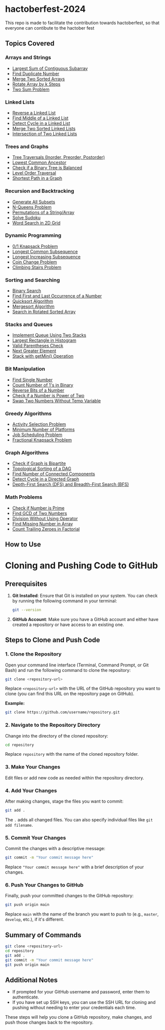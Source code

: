 # hactoberfest-2024
This repo is made to facilitate the contribution towards hactoberfest, so that everyone can contibute to the hactober fest


## Topics Covered

### Arrays and Strings
- [Largest Sum of Contiguous Subarray](./Arrays_Strings/largest_sum_subarray.py)
- [Find Duplicate Number](./Arrays_Strings/find_duplicate.py)
- [Merge Two Sorted Arrays](./Arrays_Strings/merge_sorted_arrays.py)
- [Rotate Array by k Steps](./Arrays_Strings/rotate_array.py)
- [Two Sum Problem](./Arrays_Strings/two_sum.py)

### Linked Lists
- [Reverse a Linked List](./Linked_Lists/reverse_linked_list.py)
- [Find Middle of a Linked List](./Linked_Lists/find_middle_of_list.py)
- [Detect Cycle in a Linked List](./Linked_Lists/detect_cycle.py)
- [Merge Two Sorted Linked Lists](./Linked_Lists/merge_sorted_linked_lists.py)
- [Intersection of Two Linked Lists](./Linked_Lists/intersection_of_two_linked_lists.py)

### Trees and Graphs
- [Tree Traversals (Inorder, Preorder, Postorder)](./Trees_Graphs/inorder_preorder_postorder_traversal.py)
- [Lowest Common Ancestor](./Trees_Graphs/lowest_common_ancestor.py)
- [Check if a Binary Tree is Balanced](./Trees_Graphs/check_balanced_tree.py)
- [Level Order Traversal](./Trees_Graphs/level_order_traversal.py)
- [Shortest Path in a Graph](./Trees_Graphs/shortest_path.py)

### Recursion and Backtracking
- [Generate All Subsets](./Recursion_Backtracking/generate_subsets.py)
- [N-Queens Problem](./Recursion_Backtracking/n_queens.py)
- [Permutations of a String/Array](./Recursion_Backtracking/permutations.py)
- [Solve Sudoku](./Recursion_Backtracking/solve_sudoku.py)
- [Word Search in 2D Grid](./Recursion_Backtracking/word_search.py)

### Dynamic Programming
- [0/1 Knapsack Problem](./Dynamic_Programming/knapsack_problem.py)
- [Longest Common Subsequence](./Dynamic_Programming/longest_common_subsequence.py)
- [Longest Increasing Subsequence](./Dynamic_Programming/longest_increasing_subsequence.py)
- [Coin Change Problem](./Dynamic_Programming/coin_change.py)
- [Climbing Stairs Problem](./Dynamic_Programming/climbing_stairs.py)

### Sorting and Searching
- [Binary Search](./Sorting_Searching/binary_search.py)
- [Find First and Last Occurrence of a Number](./Sorting_Searching/first_and_last_occurrence.py)
- [Quicksort Algorithm](./Sorting_Searching/quicksort.py)
- [Mergesort Algorithm](./Sorting_Searching/mergesort.py)
- [Search in Rotated Sorted Array](./Sorting_Searching/search_rotated_sorted_array.py)

### Stacks and Queues
- [Implement Queue Using Two Stacks](./Stacks_Queues/queue_using_stacks.py)
- [Largest Rectangle in Histogram](./Stacks_Queues/largest_rectangle_histogram.py)
- [Valid Parentheses Check](./Stacks_Queues/valid_parentheses.py)
- [Next Greater Element](./Stacks_Queues/next_greater_element.py)
- [Stack with getMin() Operation](./Stacks_Queues/stack_with_min.py)

### Bit Manipulation
- [Find Single Number](./Bit_Manipulation/find_single_number.py)
- [Count Number of 1's in Binary](./Bit_Manipulation/count_ones_in_binary.py)
- [Reverse Bits of a Number](./Bit_Manipulation/reverse_bits.py)
- [Check if a Number is Power of Two](./Bit_Manipulation/power_of_two.py)
- [Swap Two Numbers Without Temp Variable](./Bit_Manipulation/swap_numbers.py)

### Greedy Algorithms
- [Activity Selection Problem](./Greedy_Algorithms/activity_selection.py)
- [Minimum Number of Platforms](./Greedy_Algorithms/minimum_platforms.py)
- [Job Scheduling Problem](./Greedy_Algorithms/job_scheduling.py)
- [Fractional Knapsack Problem](./Greedy_Algorithms/fractional_knapsack.py)

### Graph Algorithms
- [Check if Graph is Bipartite](./Graph_Algorithms/bipartite_check.py)
- [Topological Sorting of a DAG](./Graph_Algorithms/topological_sort.py)
- [Find Number of Connected Components](./Graph_Algorithms/connected_components.py)
- [Detect Cycle in a Directed Graph](./Graph_Algorithms/detect_cycle_directed.py)
- [Depth-First Search (DFS) and Breadth-First Search (BFS)](./Graph_Algorithms/dfs_bfs.py)

### Math Problems
- [Check if Number is Prime](./Math_Problems/check_prime.py)
- [Find GCD of Two Numbers](./Math_Problems/find_gcd.py)
- [Division Without Using Operator](./Math_Problems/division_without_operator.py)
- [Find Missing Number in Array](./Math_Problems/find_missing_number.py)
- [Count Trailing Zeroes in Factorial](./Math_Problems/count_trailing_zeroes_factorial.py)

## How to Use
# Cloning and Pushing Code to GitHub

## Prerequisites

1. **Git Installed**: Ensure that Git is installed on your system. You can check by running the following command in your terminal:

   ```bash
   git --version
   ```

2. **GitHub Account**: Make sure you have a GitHub account and either have created a repository or have access to an existing one.

## Steps to Clone and Push Code

### 1. Clone the Repository

Open your command line interface (Terminal, Command Prompt, or Git Bash) and run the following command to clone the repository:

```bash
git clone <repository-url>
```

Replace `<repository-url>` with the URL of the GitHub repository you want to clone (you can find this URL on the repository page on GitHub).

**Example:**

```bash
git clone https://github.com/username/repository.git
```

### 2. Navigate to the Repository Directory

Change into the directory of the cloned repository:

```bash
cd repository
```

Replace `repository` with the name of the cloned repository folder.

### 3. Make Your Changes

Edit files or add new code as needed within the repository directory.

### 4. Add Your Changes

After making changes, stage the files you want to commit:

```bash
git add .
```

The `.` adds all changed files. You can also specify individual files like `git add filename`.

### 5. Commit Your Changes

Commit the changes with a descriptive message:

```bash
git commit -m "Your commit message here"
```

Replace `"Your commit message here"` with a brief description of your changes.

### 6. Push Your Changes to GitHub

Finally, push your committed changes to the GitHub repository:

```bash
git push origin main
```

Replace `main` with the name of the branch you want to push to (e.g., `master`, `develop`, etc.), if it's different.

## Summary of Commands

```bash
git clone <repository-url>
cd repository
git add .
git commit -m "Your commit message here"
git push origin main
```

## Additional Notes

- If prompted for your GitHub username and password, enter them to authenticate.
- If you have set up SSH keys, you can use the SSH URL for cloning and pushing without needing to enter your credentials each time.

These steps will help you clone a GitHub repository, make changes, and push those changes back to the repository.
```


